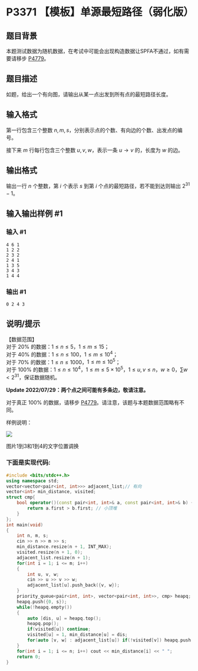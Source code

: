 # P3371 【模板】单源最短路径（弱化版）

## 题目背景

本题测试数据为随机数据，在考试中可能会出现构造数据让SPFA不通过，如有需要请移步 [P4779](https://www.luogu.org/problemnew/show/P4779)。

## 题目描述

如题，给出一个有向图，请输出从某一点出发到所有点的最短路径长度。

## 输入格式

第一行包含三个整数 $n,m,s$，分别表示点的个数、有向边的个数、出发点的编号。

接下来 $m$ 行每行包含三个整数 $u,v,w$，表示一条 $u \to v$ 的，长度为 $w$ 的边。

## 输出格式

输出一行 $n$ 个整数，第 $i$ 个表示 $s$ 到第 $i$ 个点的最短路径，若不能到达则输出 $2^{31}-1$。

## 输入输出样例 #1

### 输入 #1

```
4 6 1
1 2 2
2 3 2
2 4 1
1 3 5
3 4 3
1 4 4
```

### 输出 #1

```
0 2 4 3
```

## 说明/提示

【数据范围】    
对于 $20\%$ 的数据：$1\le n \le 5$，$1\le m \le 15$；  
对于 $40\%$ 的数据：$1\le n \le 100$，$1\le m \le 10^4$；   
对于 $70\%$ 的数据：$1\le n \le 1000$，$1\le m \le 10^5$；   
对于 $100\%$ 的数据：$1 \le n \le 10^4$，$1\le m \le 5\times 10^5$，$1\le u,v\le n$，$w\ge 0$，$\sum w< 2^{31}$，保证数据随机。

**Update 2022/07/29：两个点之间可能有多条边，敬请注意。**

对于真正 $100\%$ 的数据，请移步 [P4779](https://www.luogu.org/problemnew/show/P4779)。请注意，该题与本题数据范围略有不同。


样例说明：

![](https://cdn.luogu.com.cn/upload/pic/7641.png)

图片1到3和1到4的文字位置调换
### 下面是实现代码:
```cpp
#include <bits/stdc++.h>
using namespace std;
vector<vector<pair<int, int>>> adjacent_list;// 有向
vector<int> min_distance, visited;
struct cmp{
    bool operator()(const pair<int, int>& a, const pair<int, int>& b) {
        return a.first > b.first; // 小顶堆
    }
};
int main(void)
{
    int n, m, s;
    cin >> n >> m >> s;
    min_distance.resize(n + 1, INT_MAX);
    visited.resize(n + 1, 0);
    adjacent_list.resize(n + 1);
    for(int i = 1; i <= m; i++)
    {
        int u, v, w;
        cin >> u >> v >> w;
        adjacent_list[u].push_back({v, w});
    }
    priority_queue<pair<int, int>, vector<pair<int, int>>, cmp> heapq;
    heapq.push({0, s});
    while(!heapq.empty())
    {
        auto [dis, u] = heapq.top();
        heapq.pop();
        if(visited[u]) continue;
        visited[u] = 1, min_distance[u] = dis;
        for(auto [v, w] : adjacent_list[u]) if(!visited[v]) heapq.push({dis + w, v});
    }
    for(int i = 1; i <= n; i++) cout << min_distance[i] << " ";
    return 0;
}
```
